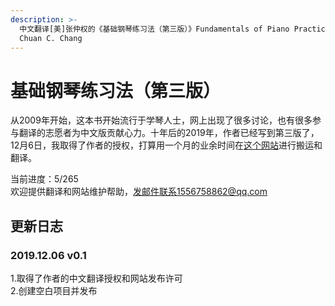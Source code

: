 ```yaml
---
description: >-
  中文翻译[美]张仲权的《基础钢琴练习法（第三版）》Fundamentals of Piano Practice(Third Edition) by
  Chuan C. Chang
---
```


# 基础钢琴练习法（第三版）

从2009年开始，这本书开始流行于学琴人士，网上出现了很多讨论，也有很多参与翻译的志愿者为中文版贡献心力。十年后的2019年，作者已经写到第三版了，12月6日，我取得了作者的授权，打算用一个月的业余时间在[这个网站](https://qiiingc.gitbook.io/fopp3/)进行搬运和翻译。

当前进度：5/265  
欢迎提供翻译和网站维护帮助，发邮件联系1556758862@qq.com

## 更新日志

### 2019.12.06 v0.1

1.取得了作者的中文翻译授权和网站发布许可  
2.创建空白项目并发布

